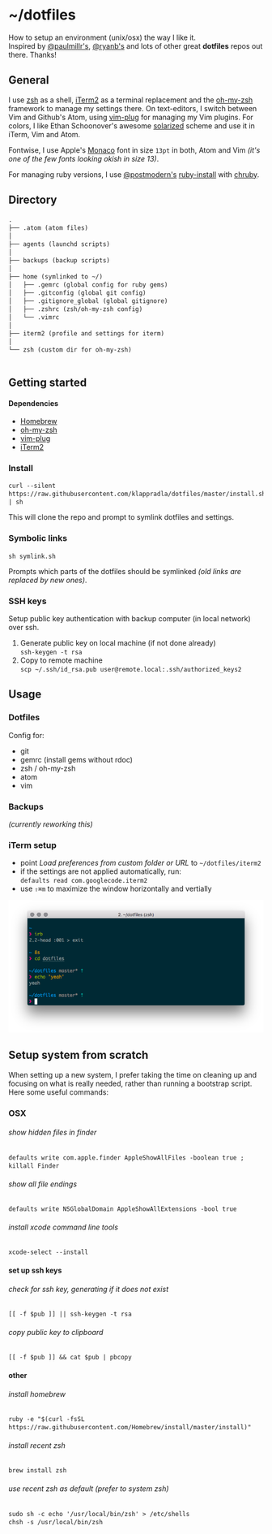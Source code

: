 # ~/dotfiles

How to setup an environment (unix/osx) the way I like it.   
Inspired by [@paulmillr's](https://github.com/paulmillr/dotfiles), [@ryanb's](https://github.com/ryanb/dotfiles) and lots of other great **dotfiles** repos out there. Thanks!

## General

I use [zsh](http://www.zsh.org/) as a shell, [iTerm2](http://iterm2.com/) as a terminal replacement and the [oh-my-zsh](https://github.com/robbyrussell/oh-my-zsh) framework to manage my settings there. On text-editors, I switch between Vim and Github's Atom, using [vim-plug](https://github.com/junegunn/vim-plug) for managing my Vim plugins. For colors, I like Ethan Schoonover's awesome [solarized](http://ethanschoonover.com/solarized) scheme and use it in iTerm, Vim and Atom.

Fontwise, I use Apple's [Monaco](https://github.com/cstrap/monaco-font) font in size `13pt` in both, Atom and Vim *(it's one of the few fonts looking okish in size 13)*.

For managing ruby versions, I use [@postmodern's](https://github.com/postmodern) [ruby-install](https://github.com/postmodern/ruby-install) with [chruby](https://github.com/postmodern/chruby).


## Directory

```
.
├── .atom (atom files)
│
├── agents (launchd scripts)
│
├── backups (backup scripts)
│
├── home (symlinked to ~/)
│   ├── .gemrc (global config for ruby gems)
│   ├── .gitconfig (global git config)
│   ├── .gitignore_global (global gitignore)
│   ├── .zshrc (zsh/oh-my-zsh config)
│   └── .vimrc
│
├── iterm2 (profile and settings for iterm)
│
└── zsh (custom dir for oh-my-zsh)


```


## Getting started

#### Dependencies
* [Homebrew](http://brew.sh/)
* [oh-my-zsh](https://github.com/robbyrussell/oh-my-zsh)
* [vim-plug](https://github.com/junegunn/vim-plug)
* [iTerm2](https://www.iterm2.com/)

### Install

```
curl --silent https://raw.githubusercontent.com/klappradla/dotfiles/master/install.sh | sh
```

This will clone the repo and prompt to symlink dotfiles and settings.


### Symbolic links

```
sh symlink.sh
```

Prompts which parts of the dotfiles should be symlinked *(old links are replaced by new ones)*.

### SSH keys

Setup public key authentication with backup computer (in local network) over ssh.

1. Generate public key on local machine (if not done already)<br/>
  `ssh-keygen -t rsa`
2. Copy to remote machine<br/>
`scp ~/.ssh/id_rsa.pub user@remote.local:.ssh/authorized_keys2`


## Usage

### Dotfiles

Config for:

* git
* gemrc (install gems without rdoc)
* zsh / oh-my-zsh
* atom
* vim


### Backups

*(currently reworking this)*


### iTerm setup

* point *Load preferences from custom folder or URL* to `~/dotfiles/iterm2`
* if the settings are not applied automatically, run:    
  `defaults read com.googlecode.iterm2`
* use `⇧⌘m` to maximize the window horizontally and vertially

![iterm](screenshots/iterm.png?raw=true)


## Setup system from scratch

When setting up a new system, I prefer taking the time on cleaning up and focusing on what is really needed, rather than running a bootstrap script. Here some useful commands:


### OSX

###### show hidden files in finder
```
defaults write com.apple.finder AppleShowAllFiles -boolean true ; killall Finder
```

###### show all file endings
```
defaults write NSGlobalDomain AppleShowAllExtensions -bool true
```

###### install xcode command line tools
```
xcode-select --install
```


#### set up ssh keys

###### check for ssh key, generating if it does not exist
```
[[ -f $pub ]] || ssh-keygen -t rsa
```

###### copy public key to clipboard
```
[[ -f $pub ]] && cat $pub | pbcopy
```


#### other

###### install homebrew
```
ruby -e "$(curl -fsSL https://raw.githubusercontent.com/Homebrew/install/master/install)"
```

###### install recent zsh
```
brew install zsh
```

###### use recent zsh as default (prefer to system zsh)
```
sudo sh -c echo '/usr/local/bin/zsh' > /etc/shells
chsh -s /usr/local/bin/zsh
```
